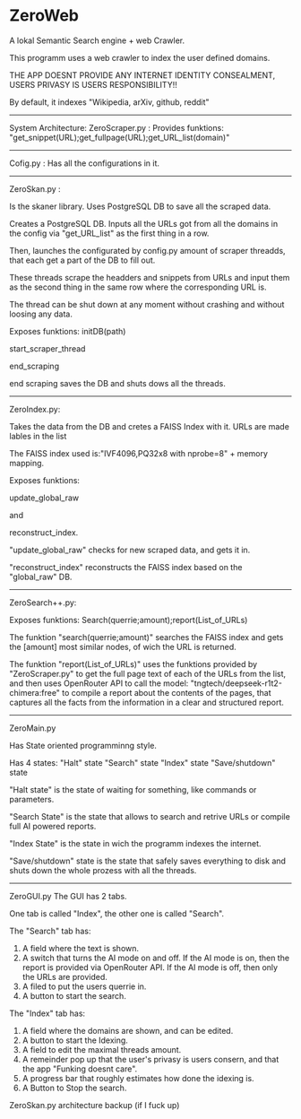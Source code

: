 # ZeroWeb
A lokal Semantic Search engine + web Crawler.

This programm uses a web crawler to index the user defined domains.

THE APP DOESNT PROVIDE ANY INTERNET IDENTITY CONSEALMENT, USERS PRIVASY IS USERS RESPONSIBILITY!!

By default, it indexes "Wikipedia, arXiv, github, reddit"


---

System Architecture:
ZeroScraper.py : Provides funktions: "get_snippet(URL);get_fullpage(URL);get_URL_list(domain)"

---

Cofig.py :
Has all the configurations in it.

---

ZeroSkan.py :

Is the skaner library. Uses PostgreSQL DB to save all the scraped data. 

Creates a PostgreSQL DB.
Inputs all the URLs got from all the domains in the config via "get_URL_list" as the first thing in a row. 

Then, launches the configurated by config.py amount of scraper threadds, that each get a part of the DB to fill out. 

These threads scrape the headders and snippets from URLs and input them as the second thing in the same row where the corresponding URL is.

The thread can be shut down at any moment without crashing and without loosing any data.

Exposes funktions:
initDB(path)

start_scraper_thread

end_scraping

end scraping saves the DB and shuts dows all the threads.


---

ZeroIndex.py:

Takes the data from the DB and cretes a FAISS Index with it. URLs are made lables in the list

The FAISS index used is:"IVF4096,PQ32x8 with nprobe=8" + memory mapping.

Exposes funktions:

update_global_raw

and

reconstruct_index.

"update_global_raw" checks for new scraped data, and gets it in.

"reconstruct_index" reconstructs the FAISS index based on the "global_raw" DB.

---

ZeroSearch++.py:

Exposes funktions: 
Search(querrie;amount);report(List_of_URLs)

The funktion "search(querrie;amount)" searches the FAISS index and gets the [amount] most similar nodes, of wich the URL is returned.

The funktion "report(List_of_URLs)" uses the funktions provided by "ZeroScraper.py" to get the full page text of each of the URLs from the list, and then uses OpenRouter API to call the model: "tngtech/deepseek-r1t2-chimera:free" to compile a report about the contents of the pages, that captures all the facts from the information in a clear and structured report.

---

ZeroMain.py

Has State oriented programminng style.

Has 4 states:
"Halt" state
"Search" state
"Index" state
"Save/shutdown" state

"Halt state" is the state of waiting for something, like commands or parameters.


"Search State" is the state that allows to search and retrive URLs or compile full AI powered reports.


"Index State" is the state in wich the programm indexes the internet.

"Save/shutdown" state is the state that safely saves everything to disk and shuts down the whole prozess with all the threads.





---

ZeroGUI.py
The GUI has 2 tabs.

One tab is called "Index", the other one is called "Search".

The "Search" tab has:
1. A field where the text is shown.
2. A switch that turns the AI mode on and off.
If the AI mode is on, then the report is provided via OpenRouter API. If the AI mode is off, then only the URLs are provided.
3. A filed to put the users querrie in. 
4. A button to start the search.

The "Index" tab has:
1. A field where the domains are shown, and can be edited. 
2. A button to start the Idexing.
3. A field to edit the maximal threads amount.
4. A remeinder pop up that the user's privasy is users consern, and that the app "Funking doesnt care".
5. A progress bar that roughly estimates how done the idexing is.
6. A Button to Stop the search.

















ZeroSkan.py architecture backup (if I fuck up)





